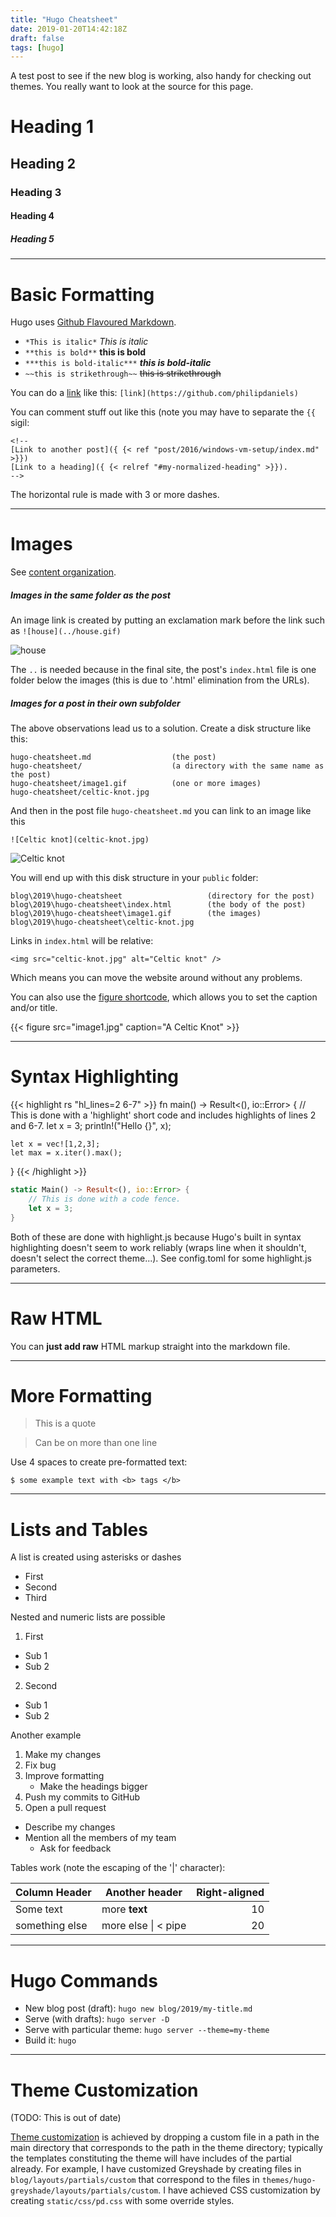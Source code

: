 ```yaml
---
title: "Hugo Cheatsheet"
date: 2019-01-20T14:42:18Z
draft: false
tags: [hugo]
---
```



A test post to see if the new blog is working, also handy for checking out themes.
You really want to look at the source for this page.

# Heading 1
## Heading 2
### Heading 3
#### Heading 4
##### Heading 5

---
# Basic Formatting
Hugo uses [Github Flavoured Markdown](https://help.github.com/categories/writing-on-github/).

* `*This is italic*` *This is italic*
* `**this is bold**` **this is bold**
* `***this is bold-italic***` ***this is bold-italic***
* `~~this is strikethrough~~` ~~this is strikethrough~~

You can do a [link](https://github.com/philipdaniels) like this: `[link](https://github.com/philipdaniels)`

You can comment stuff out like this (note you may have to separate the `{{` sigil:

    <!--
    [Link to another post]({ {< ref "post/2016/windows-vm-setup/index.md" >}})
    [Link to a heading]({ {< relref "#my-normalized-heading" >}}).
    -->

The horizontal rule is made with 3 or more dashes.

---
# Images

See [content organization](https://gohugo.io/content-management/organization/).

##### Images in the same folder as the post
An image link is created by putting an exclamation mark before the link such
as `![house](../house.gif)`

![house](../house.gif)

The `..` is needed because in the final site, the post's `index.html` file is one
folder below the images (this is due to '.html' elimination from the URLs).

##### Images for a post in their own subfolder

The above observations lead us to a solution. Create a disk structure like this:

```
hugo-cheatsheet.md                  (the post)
hugo-cheatsheet/                    (a directory with the same name as the post)
hugo-cheatsheet/image1.gif          (one or more images)
hugo-cheatsheet/celtic-knot.jpg
```

And then in the post file `hugo-cheatsheet.md` you can link to an image like this

    ![Celtic knot](celtic-knot.jpg)

![Celtic knot](celtic-knot.jpg)

You will end up with this disk structure in your `public` folder:

```
blog\2019\hugo-cheatsheet                   (directory for the post)
blog\2019\hugo-cheatsheet\index.html        (the body of the post)
blog\2019\hugo-cheatsheet\image1.gif        (the images)
blog\2019\hugo-cheatsheet\celtic-knot.jpg
```

Links in `index.html` will be relative:

    <img src="celtic-knot.jpg" alt="Celtic knot" />

Which means you can move the website around without any problems.

You can also use the [figure shortcode](https://gohugo.io/content-management/shortcodes/),
which allows you to set the caption and/or title.

{{< figure src="image1.jpg" caption="A Celtic Knot" >}}


---
# Syntax Highlighting

{{< highlight rs "hl_lines=2 6-7" >}}
fn main() -> Result<(), io::Error> {
    // This is done with a 'highlight' short code and includes highlights of lines 2 and 6-7.
    let x = 3;
    println!("Hello {}", x);

    let x = vec![1,2,3];
    let max = x.iter().max();
}
{{< /highlight >}}


```rs
static Main() -> Result<(), io::Error> {
    // This is done with a code fence.
    let x = 3;
}
```

Both of these are done with highlight.js because Hugo's built in syntax highlighting
doesn't seem to work reliably (wraps line when it shouldn't, doesn't select the
correct theme...). See config.toml for some highlight.js parameters.

---
# Raw HTML
You can <b>just add raw</b> HTML markup straight into the markdown file.


---
# More Formatting

> This is a quote

> Can be on more than one line

Use 4 spaces to create pre-formatted text:

    $ some example text with <b> tags </b>

---
# Lists and Tables
A list is created using asterisks or dashes

* First
* Second
* Third

Nested and numeric lists are possible

1. First
  * Sub 1
  * Sub 2
2. Second
  * Sub 1
  * Sub 2

Another example

1. Make my changes
  1. Fix bug
  2. Improve formatting
     * Make the headings bigger
2. Push my commits to GitHub
3. Open a pull request
  * Describe my changes
  * Mention all the members of my team
     * Ask for feedback



Tables work (note the escaping of the '|' character):

| Column Header  | Another header | Right-aligned |
| -------------  | -------------- |          ---: |
| Some text      | more **text**  | 10            |
| something else | more else \| < pipe  | 20      |

---
# Hugo Commands
- New blog post (draft): `hugo new blog/2019/my-title.md`
- Serve (with drafts): `hugo server -D`
- Serve with particular theme: `hugo server --theme=my-theme`
- Build it: `hugo`

---
# Theme Customization
(TODO: This is out of date)

[Theme customization](https://gohugo.io/themes/customizing/) is achieved by
dropping a custom file in a path in the main directory that corresponds to the
path in the theme directory; typically the templates constituting the theme will
have includes of the partial already. For example, I have customized Greyshade
by creating files in `blog/layouts/partials/custom` that correspond to the files
in `themes/hugo-greyshade/layouts/partials/custom`. I have achieved CSS
customization by creating `static/css/pd.css` with some override styles.

